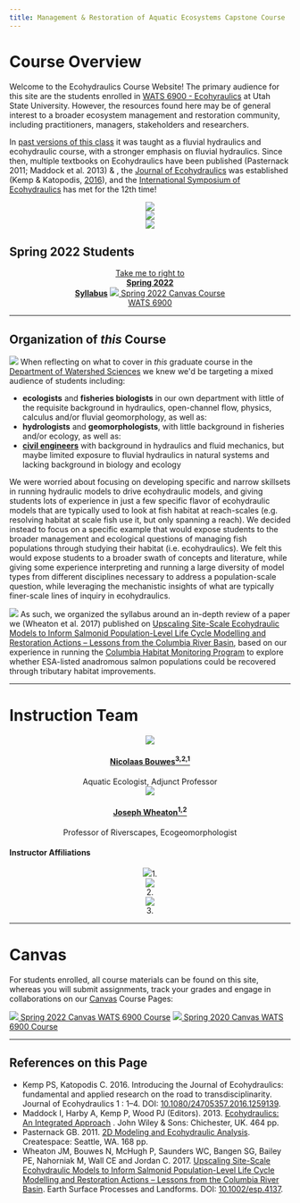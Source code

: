 ```yaml
---
title: Management & Restoration of Aquatic Ecosystems Capstone Course
---
```



# Course Overview

Welcome to the Ecohydraulics Course Website! The primary audience for this site are the students enrolled in [WATS 6900 - Ecohyraulics](https://usu.instructure.com/courses/580268) at Utah State University. However, the resources found here may be of general interest to a broader ecosystem management and restoration community, including practitioners, managers, stakeholders and researchers. 

In [past versions of this class](http://fluvial.joewheaton.org) it was taught as a fluvial hydraulics and ecohydraulic course, with a stronger emphasis on fluvial hydraulics. Since then, multiple textbooks on Ecohydraulics have been published (Pasternack 2011; Maddock et al. 2013) & , the [ Journal of Ecohydraulics](https://www.tandfonline.com/toc/tjoe20/current) was established (Kemp & Katopodis, [2016](https://doi.org/10.1080/24705357.2016.1259139)), and the [International Symposium of Ecohydraulics](https://symposium.inrae.fr/ise2020) has met for the 12th time! 

<div class="row small-up-2 medium-up-2 large-up-4" align="center">
  <div class="column column-block">
    <a href="https://books.google.com/books?id=Bl73vwEZFaMC"><img src="{{ site.baseurl }}/assets/images/covers/Ecohydraulics.png"></a>
  </div>
  <div class="column column-block">
    <a href="https://www.amazon.com/Modeling-Ecohydraulic-Analysis-Gregory-Pasternack/dp/1466320095"><img src="{{ site.baseurl }}/assets/images/covers/2DPasternack.png"></a>
  </div>
  <div class="column column-block">
    <a href="https://www.tandfonline.com/toc/tjoe20/current"><img src="{{ site.baseurl }}/assets/images/covers/JournalEcohydraulics.png"></a>
  </div>
</div>

## Spring 2022 Students
<div align = "center">
	<a class="hollow button" href="{{ site.baseurl }}/Syllabus/2022_Spring.html"><i class="fa fa-calendar" aria-hidden="true"></i>  Take me to right to <br><b>Spring 2022 <br>Syllabus</b></a>
	<a class="hollow button" href="https://usu.instructure.com/courses/683598/"><img src="{{ site.baseurl }}/assets/images/canvas_logo.png">  Spring  2022 Canvas Course <br>WATS 6900</a>
	  

</div>

------
## Organization of *this* Course
<a href="{{ site.baseurl }}/assets/images/pics/Scale.png"><img class="float-right" src="{{ site.baseurl }}/assets/images/pics/Scale200.png"></a>
When reflecting on what to cover in *this* graduate course in the [Department of Watershed Sciences](https://qcnr.usu.edu/wats/index) we knew we'd be targeting a mixed audience of students including:
- **ecologists** and **fisheries biologists** in our own department with little of the requisite background in hydraulics, open-channel flow, physics, calculus and/or fluvial geomorphology, as well as:
-  **hydrologists** and **geomorphologists**, with little background in fisheries and/or ecology, as well as:
-  **[civil engineers](https://engineering.usu.edu/cee/)** with background in hydraulics and fluid mechanics, but maybe limited exposure to fluvial hydraulics in natural systems and lacking background in biology and ecology

We were worried about focusing on developing specific and narrow skillsets  in running hydraulic models to drive ecohydraulic models, and giving students lots of experience in just a few specific flavor of ecohydraulic models that are typically used to look at fish habitat at reach-scales (e.g. resolving habitat at scale fish use it, but only spanning a reach). We decided instead to focus on a specific example that would expose students to the broader management and ecological questions of managing fish populations through studying their habitat (i.e. ecohydraulics). We felt this would expose students to a broader swath of concepts and literature, while giving some experience interpreting and running a large diversity of model types from different disciplines necessary to address a population-scale question, while leveraging the mechanistic insights of what are typically finer-scale lines of inquiry in ecohydraulics. 

<a href="https://www.researchgate.net/publication/314158662_Upscaling_Site-Scale_Ecohydraulic_Models_to_Inform_Salmonid_Population-Level_Life_Cycle_Modelling_and_Restoration_Actions_-_Lessons_from_the_Columbia_River_Basin_Upscaling_Ecohydraulic_Models"><img class="float-left" src="{{ site.baseurl }}/assets/images/covers/Wheaton2017.png"></a> As such, we organized the syllabus around an in-depth review of a paper we (Wheaton et al. 2017) published on [Upscaling Site-Scale Ecohydraulic Models to Inform Salmonid Population-Level Life Cycle Modelling and Restoration Actions – Lessons from the Columbia River Basin](https://www.researchgate.net/publication/314158662_Upscaling_Site-Scale_Ecohydraulic_Models_to_Inform_Salmonid_Population-Level_Life_Cycle_Modelling_and_Restoration_Actions_-_Lessons_from_the_Columbia_River_Basin_Upscaling_Ecohydraulic_Models), based on our experience in running the [Columbia Habitat Monitoring Program](http://champmonitoring.org) to explore whether ESA-listed anadromous salmon populations could be recovered through tributary habitat improvements.

-----
# Instruction Team

<div class="row small-up-2 medium-up-2 large-up-4" align="center">

  <div class="column column-block">
    <a href="https://www.researchgate.net/profile/Nick_Bouwes"><img src="{{ site.baseurl }}/assets/images/people/bouwes-round_1_orig.png"></a>
    <h4><a href="https://www.researchgate.net/profile/Nick_Bouwes">Nicolaas Bouwes<sup>3,2,1</sup></a></h4>
   Aquatic  Ecologist, Adjunct Professor
  </div>


  <div class="column column-block">
    <a href="https://www.researchgate.net/profile/Joseph_Wheaton"><img src="{{ site.baseurl }}/assets/images/people/Wheaton_round.png"></a>
    <h4><a href="https://www.researchgate.net/profile/Joseph_Wheaton">Joseph Wheaton<sup>1,2</sup></a></h4>
    Professor of Riverscapes, Ecogeomorphologist
  </div>

</div>

#### Instructor Affiliations

<div class="row small-up-2 medium-up-2 large-up-5" align="center">

  <div class="column column-block">
    <a href="https://qcnr.usu.edu/wats/index"><img src="{{ site.baseurl }}/assets/images/logos/USU.png"></a>1. 
  </div>

  <div class="column column-block">
	<a href="http://www.anabranchsolutions.com"><img src="{{ site.baseurl }}/assets/images/logos/anabranch.png"></a><br>2. 
  </div>

<div class="column column-block">
    <a href="https://www.eco-logical-research.com/"><img src="{{ site.baseurl }}/assets/images/logos/ELR.png"></a><br>3.
  </div>
</div>

-----
# Canvas 

For students enrolled, all course materials can be found on this site, whereas you will submit assignments, track your grades and engage in collaborations on our [Canvas](https://usu.instructure.com) Course Pages:

<div>
	<a class="hollow button" href="https://usu.instructure.com/courses/683598/"><img src="{{ site.baseurl }}/assets/images/canvas_logo.png">  Spring  2022 Canvas WATS 6900 Course</a>
	<a class="hollow button" href="https://usu.instructure.com/courses/580268"><img src="{{ site.baseurl }}/assets/images/canvas_logo.png">  Spring  2020 Canvas WATS 6900 Course</a>  

</div>





-----

## References on this Page

- Kemp PS, Katopodis C. 2016. Introducing the Journal of Ecohydraulics: fundamental and applied research on the road to transdisciplinarity. Journal of Ecohydraulics 1 : 1–4. DOI: [10.1080/24705357.2016.1259139](https://doi.org/10.1080/24705357.2016.1259139).
- Maddock I, Harby A, Kemp P, Wood PJ (Editors). 2013. [Ecohydraulics: An Integrated Approach](https://www.google.com/books/edition/Ecohydraulics/Bl73vwEZFaMC?hl=en&gbpv=0) . John Wiley & Sons: Chichester, UK. 464 pp.
- Pasternack GB. 2011. [2D Modeling and Ecohydraulic Analysis](https://www.amazon.com/Modeling-Ecohydraulic-Analysis-Gregory-Pasternack/dp/1466320095). Createspace: Seattle, WA. 168 pp.
- Wheaton JM, Bouwes N, McHugh P, Saunders WC, Bangen SG, Bailey PE, Nahorniak M, Wall CE and Jordan C. 2017.  [Upscaling Site-Scale Ecohydraulic Models to Inform Salmonid Population-Level Life Cycle Modelling and Restoration Actions – Lessons from the Columbia River Basin](https://www.researchgate.net/publication/314158662_Upscaling_Site-Scale_Ecohydraulic_Models_to_Inform_Salmonid_Population-Level_Life_Cycle_Modelling_and_Restoration_Actions_-_Lessons_from_the_Columbia_River_Basin_Upscaling_Ecohydraulic_Models). Earth Surface Processes and Landforms. DOI: [10.1002/esp.4137](https://dx.doi.org/10.1002/esp.4137).
